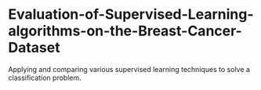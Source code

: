 # Evaluation-of-Supervised-Learning-algorithms-on-the-Breast-Cancer-Dataset
Applying and comparing various supervised learning techniques to solve a classification problem.
